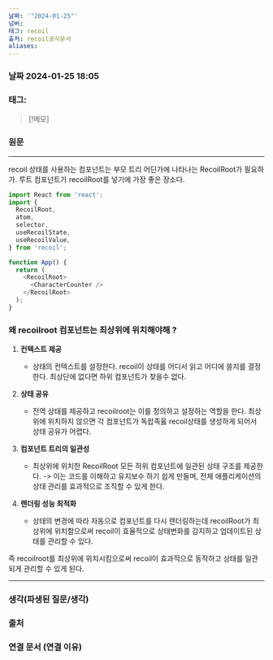 ```yaml
---
날짜: '"2024-01-25"'
넘버: 
태그: recoil
출처: recoil공식문서
aliases:
---
```

### 날짜  2024-01-25 18:05

### 태그:

>[!메모]
>

### 원문
---

recoil 상태를 사용하는 컴포넌트는 부모 트리 어딘가에 나타나는 RecoilRoot가 필요하가. 루트 컴포넌트가 recoilRoot를 넣기에 가장 좋은 장소다.


```js
import React from 'react';
import {
  RecoilRoot,
  atom,
  selector,
  useRecoilState,
  useRecoilValue,
} from 'recoil';

function App() {
  return (
    <RecoilRoot>
      <CharacterCounter />
    </RecoilRoot>
  );
}
```

### 왜 recoilroot 컴포넌트는 최상위에 위치해야해 ?

1. **컨텍스트 제공** 
	 - 상태의 컨텍스트를 설정한다. recoil이 상태를 어디서 읽고 어디에 쓸지를 결정한다. 최상단에 없다면 하위 컴포넌트가 찾을수 없다.


2. **상태 공유**
	- 전역 상태를 제공하고 recoilroot는 이를 정의하고 설정하는 역할을 한다. 최상위에 위치하지 않으면 각 컴포넌트가 독랍족욿 recoil상태를 생성하게 되어서 상태 공유가 어렵다.
3. **컴포넌트 트리의 일관성**
	-  최상위에 위치한 RecoilRoot 모든 하위 컴포넌트에 일관된 상태 구조를 제공한다. -> 이는 코드를 이해하고 유지보수 하기 쉽게 만들며, 전체 애플리케이션의 상태 관리를 효과적으로 조직할 수 있게 한다.

4. **렌더링 성능 최적화**
	- 상태의 변경에 따라 자동으로 컴포넌트를 다시 렌더링하는데 recoilRoot가 최상위에 위치함으로써 recoil이 효율적으로 상태변화를 감지하고 업데이트된 상태를 관리할 수 있다.

즉 recoilroot를 최상위에 위치시킴으로써 recoil이 효과적으로 동작하고 상태를 일관되게 관리할 수 있게 된다.

---
### 생각(파생된 질문/생각)

### 출처

### 연결 문서 (연결 이유)